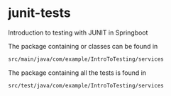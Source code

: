 # junit-tests
Introduction to testing with JUNIT in Springboot

The package containing or classes can be found in 

````bash
src/main/java/com/example/IntroToTesting/services
````

The package containing all the tests is found in


````bash
src/test/java/com/example/IntroToTesting/services
````
